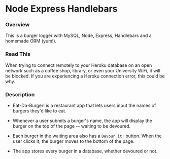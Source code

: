 # Node Express Handlebars

### Overview

This is a burger logger with MySQL, Node, Express, Handlebars and a homemade ORM (yum!). 

### Read This

When trying to connect remotely to your Heroku database on an open network such as a coffee shop, library, or even your University WiFi, it will be blocked. If you are experiencing a Heroku connection error, this could be why.

### Description


* Eat-Da-Burger! is a restaurant app that lets users input the names of burgers they'd like to eat.

* Whenever a user submits a burger's name, the app will display the burger on the top  of the page -- waiting to be devoured.

* Each burger in the waiting area also has a `Devour it!` button. When the user clicks it, the burger moves to the bottom of the page.

* The app stores every burger in a database, whether devoured or not.